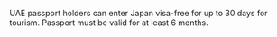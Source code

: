 UAE passport holders can enter Japan visa-free for up to 30 days for tourism. Passport must be valid for at least 6 months.